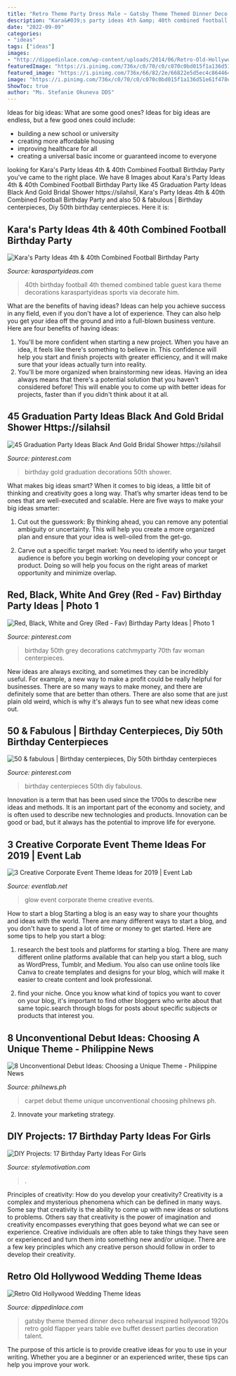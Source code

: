 ```yaml
---
title: "Retro Theme Party Dress Male ~ Gatsby Theme Themed Dinner Deco Rehearsal Inspired Hollywood 1920s Retro Gold Flapper Years Table Eve Buffet Dessert Parties Decoration Talent"
description: "Kara&#039;s party ideas 4th &amp; 40th combined football birthday party"
date: "2022-09-09"
categories:
- "ideas"
tags: ["ideas"]
images:
- "http://dippedinlace.com/wp-content/uploads/2014/06/Retro-Old-Hollywood-Wedding-Theme-Ideas-16.jpg"
featuredImage: "https://i.pinimg.com/736x/c0/70/c0/c070c0bd015f1a136d51e61f478e85f6--birthday-centerpieces-birthday-ideas.jpg"
featured_image: "https://i.pinimg.com/736x/66/82/2e/66822e5d5ec4c8644641903d6f671730.jpg"
image: "https://i.pinimg.com/736x/c0/70/c0/c070c0bd015f1a136d51e61f478e85f6--birthday-centerpieces-birthday-ideas.jpg"
ShowToc: true
author: "Ms. Stefanie Okuneva DDS"
---
```



Ideas for big ideas: What are some good ones?
Ideas for big ideas are endless, but a few good ones could include: 
- building a new school or university 
- creating more affordable housing 
- improving healthcare for all 
- creating a universal basic income or guaranteed income to everyone

	

		
looking for Kara&#039;s Party Ideas 4th &amp; 40th Combined Football Birthday Party you've came to the right place. We have 8 Images about Kara&#039;s Party Ideas 4th &amp; 40th Combined Football Birthday Party like 45 Graduation Party Ideas Black And Gold Bridal Shower https://silahsil, Kara&#039;s Party Ideas 4th &amp; 40th Combined Football Birthday Party and also 50 &amp; fabulous | Birthday centerpieces, Diy 50th birthday centerpieces. Here it is:
		
    
## Kara&#039;s Party Ideas 4th &amp; 40th Combined Football Birthday Party

<img loading=lazy src="http://karaspartyideas.com/wp-content/uploads/2016/01/4th-40th-Combined-Football-Themed-Birthday-Party-via-Karas-Party-Ideas-KarasPartyIdeas.com13.jpg" onerror="this.onerror=null;this.src='https://tse1.mm.bing.net/th?id=OIP.rPe9zNFDBBzQLhr7D3CvYAHaLG&amp;pid=15.1';" alt="Kara&#039;s Party Ideas 4th &amp; 40th Combined Football Birthday Party">

_Source: karaspartyideas.com_

>40th birthday football 4th themed combined table guest kara theme decorations karaspartyideas sports via decorate him. 

	

What are the benefits of having ideas?
Ideas can help you achieve success in any field, even if you don't have a lot of experience. They can also help you get your idea off the ground and into a full-blown business venture. Here are four benefits of having ideas: 
1. You'll be more confident when starting a new project. When you have an idea, it feels like there's something to believe in. This confidence will help you start and finish projects with greater efficiency, and it will make sure that your ideas actually turn into reality. 
2. You'll be more organized when brainstorming new ideas. Having an idea always means that there's a potential solution that you haven't considered before! This will enable you to come up with better ideas for projects, faster than if you didn't think about it at all. 

    
## 45 Graduation Party Ideas Black And Gold Bridal Shower Https://silahsil

<img loading=lazy src="https://i.pinimg.com/736x/66/82/2e/66822e5d5ec4c8644641903d6f671730.jpg" onerror="this.onerror=null;this.src='https://tse2.mm.bing.net/th?id=OIP.nilKmf5nytvDtnf_oAP1eAHaJ3&amp;pid=15.1';" alt="45 Graduation Party Ideas Black And Gold Bridal Shower https://silahsil">

_Source: pinterest.com_

>birthday gold graduation decorations 50th shower. 

	

What makes big ideas smart?
When it comes to big ideas, a little bit of thinking and creativity goes a long way. That’s why smarter ideas tend to be ones that are well-executed and scalable. Here are five ways to make your big ideas smarter:
1. Cut out the guesswork: By thinking ahead, you can remove any potential ambiguity or uncertainty. This will help you create a more organized plan and ensure that your idea is well-oiled from the get-go.

2. Carve out a specific target market: You need to identify who your target audience is before you begin working on developing your concept or product. Doing so will help you focus on the right areas of market opportunity and minimize overlap.


    
## Red, Black, White And Grey (Red - Fav) Birthday Party Ideas | Photo 1

<img loading=lazy src="https://i.pinimg.com/736x/23/71/a2/2371a27b9a7b5da0fde7b1899075255f--th-birthday-party-birthday-ideas.jpg" onerror="this.onerror=null;this.src='https://tse2.mm.bing.net/th?id=OIP.7ImqxKVw1ift8yh27sjG5gHaNJ&amp;pid=15.1';" alt="Red, Black, White and Grey (Red - Fav) Birthday Party Ideas | Photo 1">

_Source: pinterest.com_

>birthday 50th grey decorations catchmyparty 70th fav woman centerpieces. 

	

New ideas are always exciting, and sometimes they can be incredibly useful. For example, a new way to make a profit could be really helpful for businesses. There are so many ways to make money, and there are definitely some that are better than others. There are also some that are just plain old weird, which is why it's always fun to see what new ideas come out.

    
## 50 &amp; Fabulous | Birthday Centerpieces, Diy 50th Birthday Centerpieces

<img loading=lazy src="https://i.pinimg.com/736x/c0/70/c0/c070c0bd015f1a136d51e61f478e85f6--birthday-centerpieces-birthday-ideas.jpg" onerror="this.onerror=null;this.src='https://tse3.mm.bing.net/th?id=OIP.ifdynFrd1h1h61_In_VcJgHaJ6&amp;pid=15.1';" alt="50 &amp; fabulous | Birthday centerpieces, Diy 50th birthday centerpieces">

_Source: pinterest.com_

>birthday centerpieces 50th diy fabulous. 

	

Innovation is a term that has been used since the 1700s to describe new ideas and methods. It is an important part of the economy and society, and is often used to describe new technologies and products. Innovation can be good or bad, but it always has the potential to improve life for everyone.

    
## 3 Creative Corporate Event Theme Ideas For 2019 | Event Lab

<img loading=lazy src="https://www.eventlab.net/wp-content/uploads/2017/07/Essentia-Glow-Room-Orange.jpg" onerror="this.onerror=null;this.src='https://tse4.mm.bing.net/th?id=OIP.7iIvYpmHo2GAZaKavc0T0gHaER&amp;pid=15.1';" alt="3 Creative Corporate Event Theme Ideas for 2019 | Event Lab">

_Source: eventlab.net_

>glow event corporate theme creative events. 

	

How to start a blog
Starting a blog is an easy way to share your thoughts and ideas with the world. There are many different ways to start a blog, and you don't have to spend a lot of time or money to get started. Here are some tips to help you start a blog: 
1. research the best tools and platforms for starting a blog. There are many different online platforms available that can help you start a blog, such as WordPress, Tumblr, and Medium. You also can use online tools like Canva to create templates and designs for your blog, which will make it easier to create content and look professional. 

2. find your niche. Once you know what kind of topics you want to cover on your blog, it's important to find other bloggers who write about that same topic.search through blogs for posts about specific subjects or products that interest you.

    
## 8 Unconventional Debut Ideas: Choosing A Unique Theme - Philippine News

<img loading=lazy src="https://i1.wp.com/philnews.ph/wp-content/uploads/2013/07/red-carpet.jpg?fit=960%2C600&amp;ssl=1" onerror="this.onerror=null;this.src='https://tse4.mm.bing.net/th?id=OIP.1sEDJKrJ8OrYR8R8W5KsEgHaEo&amp;pid=15.1';" alt="8 Unconventional Debut Ideas: Choosing a Unique Theme - Philippine News">

_Source: philnews.ph_

>carpet debut theme unique unconventional choosing philnews ph. 

	

2. Innovate your marketing strategy.

    
## DIY Projects: 17 Birthday Party Ideas For Girls

<img loading=lazy src="https://stylemotivation.com/wp-content/uploads/2020/02/Girls-Party-Ideas-44.jpg" onerror="this.onerror=null;this.src='https://tse3.mm.bing.net/th?id=OIP.aBPRVAAhpEkdlQC9uvLmeAHaIN&amp;pid=15.1';" alt="DIY Projects: 17 Birthday Party Ideas For Girls">

_Source: stylemotivation.com_

>. 

	

Principles of creativity: How do you develop your creativity?
Creativity is a complex and mysterious phenomena which can be defined in many ways. Some say that creativity is the ability to come up with new ideas or solutions to problems. Others say that creativity is the power of imagination and creativity encompasses everything that goes beyond what we can see or experience. Creative individuals are often able to take things they have seen or experienced and turn them into something new and/or unique. There are a few key principles which any creative person should follow in order to develop their creativity.

    
## Retro Old Hollywood Wedding Theme Ideas

<img loading=lazy src="http://dippedinlace.com/wp-content/uploads/2014/06/Retro-Old-Hollywood-Wedding-Theme-Ideas-16.jpg" onerror="this.onerror=null;this.src='https://tse2.mm.bing.net/th?id=OIP.NDtF5glBmZVzKsbwa5jelAHaJ3&amp;pid=15.1';" alt="Retro Old Hollywood Wedding Theme Ideas">

_Source: dippedinlace.com_

>gatsby theme themed dinner deco rehearsal inspired hollywood 1920s retro gold flapper years table eve buffet dessert parties decoration talent. 

	

The purpose of this article is to provide creative ideas for you to use in your writing. Whether you are a beginner or an experienced writer, these tips can help you improve your work.

